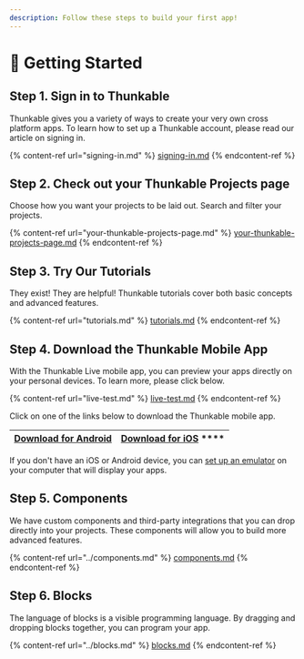 ```yaml
---
description: Follow these steps to build your first app!
---
```


# 👶 Getting Started

## Step 1. Sign in to Thunkable

Thunkable gives you a variety of ways to create your very own cross platform apps. To learn how to set up a Thunkable account, please read our article on signing in.

{% content-ref url="signing-in.md" %}
[signing-in.md](signing-in.md)
{% endcontent-ref %}

## Step 2. Check out your Thunkable Projects page

Choose how you want your projects to be laid out. Search and filter your projects.

{% content-ref url="your-thunkable-projects-page.md" %}
[your-thunkable-projects-page.md](your-thunkable-projects-page.md)
{% endcontent-ref %}

## **Step 3. Try Our Tutorials**

They exist! They are helpful! Thunkable tutorials cover both basic concepts and advanced features. &#x20;

{% content-ref url="tutorials.md" %}
[tutorials.md](tutorials.md)
{% endcontent-ref %}

## **Step 4.** **Download the Thunkable Mobile App**

With the Thunkable Live mobile app, you can preview your apps directly on your personal devices. To learn more, please click below.&#x20;

{% content-ref url="live-test.md" %}
[live-test.md](live-test.md)
{% endcontent-ref %}

Click on one of the links below to download the Thunkable mobile app.

| [**Download for Android**](https://play.google.com/store/apps/details?id=com.thunkable.live) | [**Download for iOS**](http://appstore.com/thunkablelive)      ****       |
| :------------------------------------------------------------------------------------------: | :-----------------------------------------------------------------------: |

If you don't have an iOS or Android device, you can [set up an emulator](../emulators.md) on your computer that will display your apps.

## Step 5. Components

We have custom components and third-party integrations that you can drop directly into your projects. These components will allow you to build more advanced features. &#x20;

{% content-ref url="../components.md" %}
[components.md](../components.md)
{% endcontent-ref %}

## Step 6. Blocks

The language of blocks is a visible programming language. By dragging and dropping blocks together, you can program your app.&#x20;

{% content-ref url="../blocks.md" %}
[blocks.md](../blocks.md)
{% endcontent-ref %}

&#x20;
